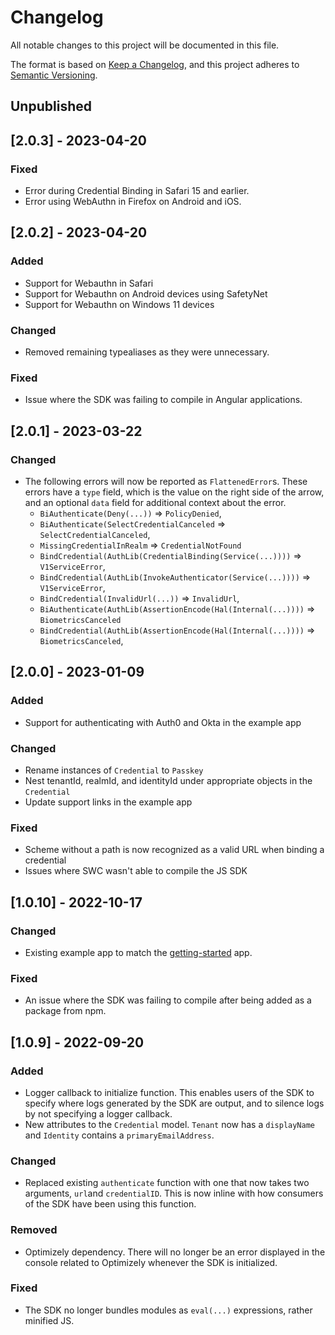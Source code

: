 # Changelog

All notable changes to this project will be documented in this file.

The format is based on [Keep a Changelog](https://keepachangelog.com/en/1.0.0/),
and this project adheres to [Semantic Versioning](https://semver.org/spec/v2.0.0.html).

## Unpublished

## [2.0.3] - 2023-04-20

### Fixed

- Error during Credential Binding in Safari 15 and earlier. 
- Error using WebAuthn in Firefox on Android and iOS.

## [2.0.2] - 2023-04-20

### Added

- Support for Webauthn in Safari
- Support for Webauthn on Android devices using SafetyNet
- Support for Webauthn on Windows 11 devices 

### Changed

- Removed remaining typealiases as they were unnecessary.

### Fixed

- Issue where the SDK was failing to compile in Angular applications.

## [2.0.1] - 2023-03-22

### Changed

- The following errors will now be reported as `FlattenedError`s. These errors have a `type` field, which is the value on the right side of the arrow, and an optional `data` field for additional context about the error.
  - `BiAuthenticate(Deny(...))` => `PolicyDenied`,
  - `BiAuthenticate(SelectCredentialCanceled` => `SelectCredentialCanceled`,
  - `MissingCredentialInRealm` => `CredentialNotFound` 
  - `BindCredential(AuthLib(CredentialBinding(Service(...))))` => `V1ServiceError`,
  - `BindCredential(AuthLib(InvokeAuthenticator(Service(...))))` => `V1ServiceError`,
  - `BindCredential(InvalidUrl(...))` => `InvalidUrl`,
  - `BiAuthenticate(AuthLib(AssertionEncode(Hal(Internal(...))))` => `BiometricsCanceled` 
  - `BindCredential(AuthLib(AssertionEncode(Hal(Internal(...))))` =>  `BiometricsCanceled`,

## [2.0.0] - 2023-01-09

### Added

- Support for authenticating with Auth0 and Okta in the example app

### Changed

- Rename instances of `Credential` to `Passkey`
- Nest tenantId, realmId, and identityId under appropriate objects in the `Credential`
- Update support links in the example app

### Fixed

- Scheme without a path is now recognized as a valid URL when binding a credential
- Issues where SWC wasn't able to compile the JS SDK

## [1.0.10] - 2022-10-17

### Changed

- Existing example app to match the [getting-started](https://github.com/gobeyondidentity/getting-started) app.

### Fixed

- An issue where the SDK was failing to compile after being added as a package from npm.

## [1.0.9] - 2022-09-20

### Added

- Logger callback to initialize function. This enables users of the SDK to specify where logs generated by the SDK are output, and to silence logs by not specifying a logger callback.
- New attributes to the `Credential` model. `Tenant` now has a `displayName` and `Identity` contains a `primaryEmailAddress`.

### Changed

- Replaced existing `authenticate` function with one that now takes two arguments, `url`and `credentialID`. This is now inline with how consumers of the SDK have been using this function.

### Removed

- Optimizely dependency. There will no longer be an error displayed in the console related to Optimizely whenever the SDK is initialized.

### Fixed

- The SDK no longer bundles modules as `eval(...)` expressions, rather minified JS.
